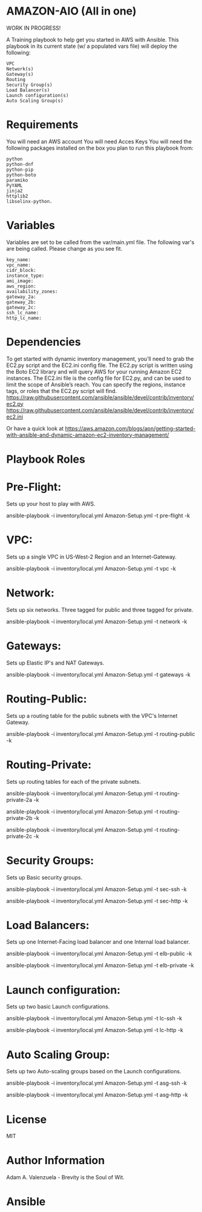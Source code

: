 AMAZON-AIO (All in one)
=========
WORK IN PROGRESS!

A Training playbook to help get you started in AWS with Ansible.  This playbook in its current state (w/ a populated vars file) will deploy the following:

	VPC
	Network(s)
	Gateway(s)
	Routing
	Security Group(s)
	Load Balancer(s)
	Launch configuration(s)
	Auto Scaling Group(s)


Requirements
============

You will need an AWS account
You will need Acces Keys
You will need the following packages installed on the box you plan to run this playbook from:

	python
	python-dnf
	python-pip
	python-boto
	paramiko
	PyYAML
	jinja2
	httplib2
	libselinx-python.


Variables
=========

Variables are set to be called from the var/main.yml file.  The following var's are being called.  Please change as you see fit.

	key_name:
	vpc_name:
	cidr_block:
	instance_type:
	ami_image:
	aws_region:
	availability_zones:
	gateway_2a:
	gateway_2b:
	gateway_2c:
	ssh_lc_name:
	http_lc_name:

Dependencies
============

To get started with dynamic inventory management, you’ll need to grab the EC2.py script and the EC2.ini config file. The EC2.py script is written using the Boto EC2 library and will query AWS for your running Amazon EC2 instances. The EC2.ini file is the config file for EC2.py, and can be used to limit the scope of Ansible’s reach. You can specify the regions, instance tags, or roles that the EC2.py script will find.  
	https://raw.githubusercontent.com/ansible/ansible/devel/contrib/inventory/ec2.py
	https://raw.githubusercontent.com/ansible/ansible/devel/contrib/inventory/ec2.ini

Or have a quick look at
	https://aws.amazon.com/blogs/apn/getting-started-with-ansible-and-dynamic-amazon-ec2-inventory-management/


Playbook Roles
=================

Pre-Flight:
============
Sets up your host to play with AWS.

ansible-playbook -i inventory/local.yml Amazon-Setup.yml -t pre-flight -k

VPC:
====
Sets up a single VPC in US-West-2 Region and an Internet-Gateway.

ansible-playbook -i inventory/local.yml Amazon-Setup.yml -t vpc -k

Network:
========
Sets up six networks. Three tagged for public and three tagged for private.

ansible-playbook -i inventory/local.yml Amazon-Setup.yml -t network -k

Gateways:
=========
Sets up Elastic IP's and NAT Gateways.

ansible-playbook -i inventory/local.yml Amazon-Setup.yml -t gateways -k

Routing-Public:
===============
Sets up a routing table for the public subnets with the VPC's Internet Gateway.

ansible-playbook -i inventory/local.yml Amazon-Setup.yml -t routing-public -k

Routing-Private:
================
Sets up routing tables for each of the private subnets.

ansible-playbook -i inventory/local.yml Amazon-Setup.yml -t routing-private-2a -k

ansible-playbook -i inventory/local.yml Amazon-Setup.yml -t routing-private-2b -k

ansible-playbook -i inventory/local.yml Amazon-Setup.yml -t routing-private-2c -k

Security Groups:
================
Sets up Basic security groups.

ansible-playbook -i inventory/local.yml Amazon-Setup.yml -t sec-ssh -k

ansible-playbook -i inventory/local.yml Amazon-Setup.yml -t sec-http -k

Load Balancers:
================
Sets up one Internet-Facing load balancer and one Internal load balancer.

ansible-playbook -i inventory/local.yml Amazon-Setup.yml -t elb-public -k

ansible-playbook -i inventory/local.yml Amazon-Setup.yml -t elb-private -k

Launch configuration:
=====================
Sets up two basic Launch configurations.

ansible-playbook -i inventory/local.yml Amazon-Setup.yml -t lc-ssh -k

ansible-playbook -i inventory/local.yml Amazon-Setup.yml -t lc-http -k

Auto Scaling Group:
===================
Sets up two Auto-scaling groups based on the Launch configurations.

ansible-playbook -i inventory/local.yml Amazon-Setup.yml -t asg-ssh -k

ansible-playbook -i inventory/local.yml Amazon-Setup.yml -t asg-http -k

License
=======

MIT

Author Information
==================

Adam A. Valenzuela - Brevity is the Soul of Wit.
# Ansible
